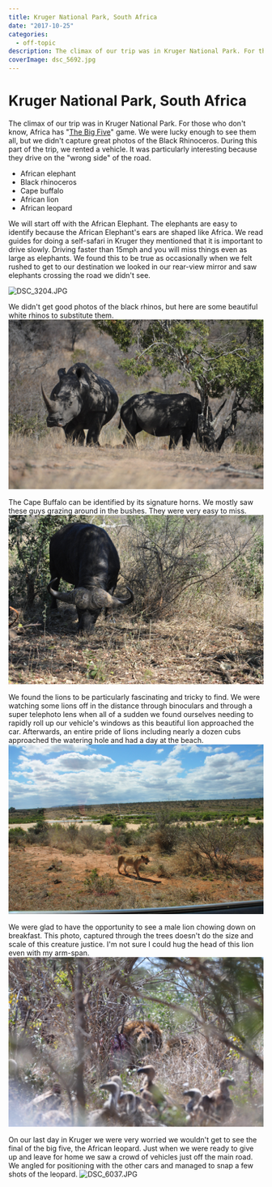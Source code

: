 ```yaml
---
title: Kruger National Park, South Africa
date: "2017-10-25"
categories: 
  - off-topic
description: The climax of our trip was in Kruger National Park. For those who don't know, Africa has \"[The Big Five](https://en.wikipedia.org/wiki/Big_five_game)\" game. We were lucky enough to see them all, but we didn't capture great photos of the Black Rhinoceros. During this part of the trip, we rented a vehicle. It was particularly interesting because they drive on the \"wrong side\" of the road.
coverImage: dsc_5692.jpg
---
```


# Kruger National Park, South Africa
The climax of our trip was in Kruger National Park. For those who don't know, Africa has "[The Big Five](https://en.wikipedia.org/wiki/Big_five_game)" game. We were lucky enough to see them all, but we didn't capture great photos of the Black Rhinoceros. During this part of the trip, we rented a vehicle. It was particularly interesting because they drive on the "wrong side" of the road.

- African elephant
- Black rhinoceros
- Cape buffalo
- African lion
- African leopard

We will start off with the African Elephant. The elephants are easy to identify because the African Elephant's ears are shaped like Africa. We read guides for doing a self-safari in Kruger they mentioned that it is important to drive slowly. Driving faster than 15mph and you will miss things even as large as elephants. We found this to be true as occasionally when we felt rushed to get to our destination we looked in our rear-view mirror and saw elephants crossing the road we didn't see.

![DSC_3204.JPG](./images/dsc_3204.jpg)

We didn't get good photos of the black rhinos, but here are some beautiful white rhinos to substitute them. ![DSC_0072.JPG](./images/dsc_0072.jpg)

The Cape Buffalo can be identified by its signature horns. We mostly saw these guys grazing around in the bushes. They were very easy to miss. ![DSC_0027.JPG](./images/dsc_0027.jpg)

We found the lions to be particularly fascinating and tricky to find. We were watching some lions off in the distance through binoculars and through a super telephoto lens when all of a sudden we found ourselves needing to rapidly roll up our vehicle's windows as this beautiful lion approached the car. Afterwards, an entire pride of lions including nearly a dozen cubs approached the watering hole and had a day at the beach. ![DSC_0208.JPG](./images/dsc_0208.jpg)

We were glad to have the opportunity to see a male lion chowing down on breakfast. This photo, captured through the trees doesn't do the size and scale of this creature justice. I'm not sure I could hug the head of this lion even with my arm-span. ![DSC_0090](./images/dsc_0090.jpg)

On our last day in Kruger we were very worried we wouldn't get to see the final of the big five, the African leopard. Just when we were ready to give up and leave for home we saw a crowd of vehicles just off the main road. We angled for positioning with the other cars and managed to snap a few shots of the leopard. ![DSC_6037.JPG](./images/dsc_6037.jpg)
